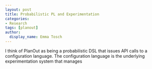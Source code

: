 ```yaml
---
layout: post
title: Probabilistic PL and Experimentation
categories:
- Research
tags: [planout]
author:
  display_name: Emma Tosch
---
```


I think of PlanOut as being a probabilistic DSL that issues API calls to a configuration language. The configuration language is the underlying experimentation system that manages 
